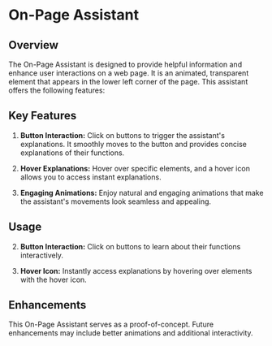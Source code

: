 # On-Page Assistant

## Overview

The On-Page Assistant is designed to provide helpful information and enhance user interactions on a web page. It is an animated, transparent element that appears in the lower left corner of the page. This assistant offers the following features:

## Key Features

1. **Button Interaction:** Click on buttons to trigger the assistant's explanations. It smoothly moves to the button and provides concise explanations of their functions.

2. **Hover Explanations:** Hover over specific elements, and a hover icon allows you to access instant explanations.

3. **Engaging Animations:** Enjoy natural and engaging animations that make the assistant's movements look seamless and appealing.

## Usage

2. **Button Interaction:** Click on buttons to learn about their functions interactively.

3. **Hover Icon:** Instantly access explanations by hovering over elements with the hover icon.

## Enhancements

This On-Page Assistant serves as a proof-of-concept. Future enhancements may include better animations and additional interactivity.


